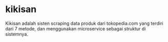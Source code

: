 # kikisan
Kikisan adalah sisten scraping data produk dari tokopedia.com yang terdiri dari 7 metode, dan menggunakan microservice sebagai struktur di sistemnya.
